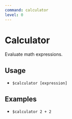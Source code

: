 ```yaml
---
command: calculator
level: 0
---
```


# Calculator

Evaluate math expressions.

## Usage

 - `$calculator [expression]`

## Examples

 - `$calculator 2 + 2`